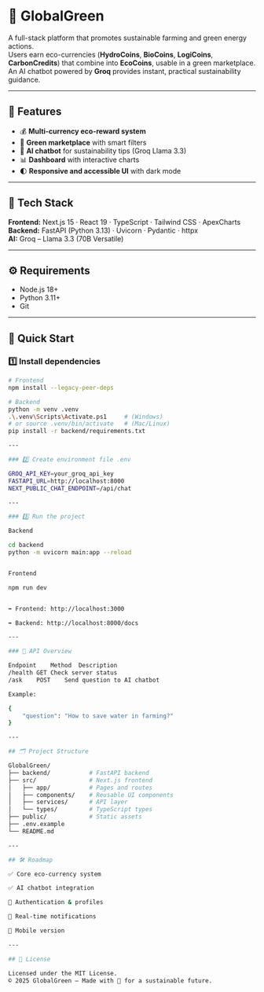 # 🌱 GlobalGreen

A full-stack platform that promotes sustainable farming and green energy actions.  
Users earn eco-currencies (**HydroCoins**, **BioCoins**, **LogiCoins**, **CarbonCredits**) that combine into **EcoCoins**, usable in a green marketplace.  
An AI chatbot powered by **Groq** provides instant, practical sustainability guidance.

---

## 🚀 Features

- 💰 **Multi-currency eco-reward system**  
- 🛒 **Green marketplace** with smart filters  
- 🤖 **AI chatbot** for sustainability tips (Groq Llama 3.3)  
- 📊 **Dashboard** with interactive charts  
- 🌓 **Responsive and accessible UI** with dark mode  

---

## 🧠 Tech Stack

**Frontend:** Next.js 15 · React 19 · TypeScript · Tailwind CSS · ApexCharts  
**Backend:** FastAPI (Python 3.13) · Uvicorn · Pydantic · httpx  
**AI:** Groq – Llama 3.3 (70B Versatile)

---

## ⚙️ Requirements

- Node.js 18+  
- Python 3.11+  
- Git

---

## 🧩 Quick Start

### 1️⃣ Install dependencies

```bash
# Frontend
npm install --legacy-peer-deps

# Backend
python -m venv .venv
.\.venv\Scripts\Activate.ps1     # (Windows)
# or source .venv/bin/activate   # (Mac/Linux)
pip install -r backend/requirements.txt

---

### 2️⃣ Create environment file .env

GROQ_API_KEY=your_groq_api_key
FASTAPI_URL=http://localhost:8000
NEXT_PUBLIC_CHAT_ENDPOINT=/api/chat

---

### 3️⃣ Run the project

Backend

cd backend
python -m uvicorn main:app --reload


Frontend

npm run dev


➡️ Frontend: http://localhost:3000

➡️ Backend: http://localhost:8000/docs

---

### 🧭 API Overview

Endpoint	Method	Description
/health	GET	Check server status
/ask	POST	Send question to AI chatbot

Example:

{
	"question": "How to save water in farming?"
}

---

## 🗂 Project Structure

GlobalGreen/
├── backend/           # FastAPI backend
├── src/               # Next.js frontend
│   ├── app/           # Pages and routes
│   ├── components/    # Reusable UI components
│   ├── services/      # API layer
│   └── types/         # TypeScript types
├── public/            # Static assets
├── .env.example
└── README.md

---

## 🛠 Roadmap

✅ Core eco-currency system

✅ AI chatbot integration

🚧 Authentication & profiles

🚧 Real-time notifications

🚧 Mobile version

---

## 📜 License

Licensed under the MIT License.
© 2025 GlobalGreen — Made with 💚 for a sustainable future.
